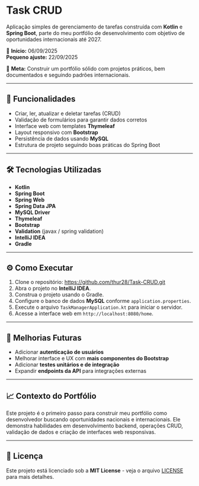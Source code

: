 # Task CRUD

Aplicação simples de gerenciamento de tarefas construída com **Kotlin** e **Spring Boot**, parte do meu portfólio de desenvolvimento com objetivo de oportunidades internacionais até 2027.

📅 **Início:** 06/09/2025  
   **Pequeno ajuste:** 22/09/2025

🎯 **Meta:** Construir um portfólio sólido com projetos práticos, bem documentados e seguindo padrões internacionais.

---

## 🚀 Funcionalidades

- Criar, ler, atualizar e deletar tarefas (CRUD)  
- Validação de formulários para garantir dados corretos  
- Interface web com templates **Thymeleaf**  
- Layout responsivo com **Bootstrap**  
- Persistência de dados usando **MySQL**  
- Estrutura de projeto seguindo boas práticas do Spring Boot

---

## 🛠 Tecnologias Utilizadas

- **Kotlin**  
- **Spring Boot**  
- **Spring Web**  
- **Spring Data JPA**  
- **MySQL Driver**  
- **Thymeleaf**  
- **Bootstrap**  
- **Validation** (javax / spring validation)  
- **IntelliJ IDEA**  
- **Gradle**

---

## ⚙️ Como Executar

1. Clone o repositório: https://github.com/thur28/Task-CRUD.git
2. Abra o projeto no **IntelliJ IDEA**.  
3. Construa o projeto usando o Gradle.  
4. Configure o banco de dados **MySQL** conforme `application.properties`.  
5. Execute o arquivo `TaskManagerApplication.kt` para iniciar o servidor.  
6. Acesse a interface web em `http://localhost:8080/home`.

---
## 📝 Melhorias Futuras

- Adicionar **autenticação de usuários**  
- Melhorar interface e UX com **mais componentes do Bootstrap**  
- Adicionar **testes unitários e de integração**  
- Expandir **endpoints da API** para integrações externas

---

## 📈 Contexto do Portfólio

Este projeto é o primeiro passo para construir meu portfólio como desenvolvedor buscando oportunidades nacionais e internacionais. Ele demonstra habilidades em desenvolvimento backend, operações CRUD, validação de dados e criação de interfaces web responsivas.

---

## 📄 Licença

Este projeto está licenciado sob a **MIT License** - veja o arquivo [LICENSE](LICENSE) para mais detalhes.
